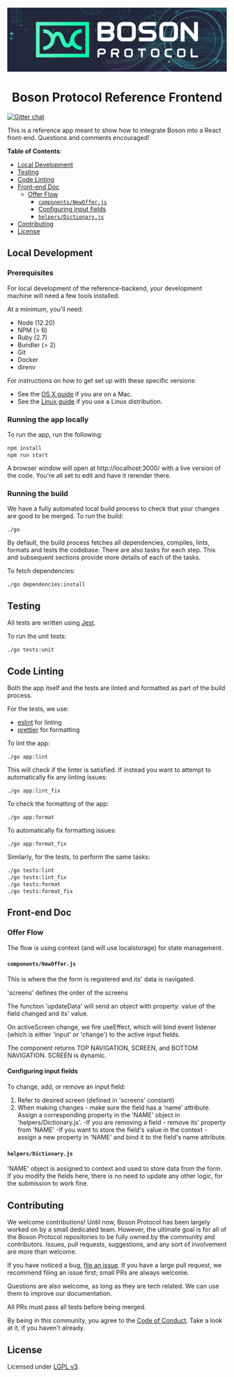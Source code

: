 [![banner](docs/assets/banner.png)](https://bosonprotocol.io)

<h1 align="center">Boson Protocol Reference Frontend</h1>

[![Gitter chat](https://badges.gitter.im/bosonprotocol.png)](https://gitter.im/bosonprotocol/community)

This is a reference app meant to show how to integrate Boson into a React front-end. Questions and comments encouraged!

**Table of Contents**:

- [Local Development](#local-development)
- [Testing](#testing)
- [Code Linting](#code-linting)
- [Front-end Doc](#front-end-doc)
  - [Offer Flow](#offer-flow)
    - [`components/NewOffer.js`](#componentsnewofferjs)
    - [Configuring input fields](#configuring-input-fields)
    - [`helpers/Dictionary.js`](#helpersdictionaryjs)
- [Contributing](#contributing)
- [License](#license)

## Local Development

### Prerequisites

For local development of the reference-backend, your development machine will need a few
tools installed.

At a minimum, you'll need:
* Node (12.20)
* NPM (> 6)
* Ruby (2.7)
* Bundler (> 2)
* Git
* Docker
* direnv

For instructions on how to get set up with these specific versions:
* See the [OS X guide](docs/setup/osx.md) if you are on a Mac.
* See the [Linux guide](docs/setup/linux.md) if you use a Linux distribution.

### Running the app locally

To run the app, run the following:

```shell script
npm install
npm run start
```

A browser window will open at http://localhost:3000/ with a live version of the 
code. You're all set to edit and have it rerender there.

### Running the build

We have a fully automated local build process to check that your changes are
good to be merged. To run the build:

```shell script
./go
````

By default, the build process fetches all dependencies, compiles, lints,
formats and tests the codebase. There are also tasks for each step. This and
subsequent sections provide more details of each of the tasks.

To fetch dependencies:

```shell script
./go dependencies:install
```

## Testing

All tests are written using [Jest](https://jestjs.io/).

To run the unit tests:

```shell script
./go tests:unit
```

## Code Linting

Both the app itself and the tests are linted and formatted as part of
the build process.

For the tests, we use:
* [eslint](https://eslint.org/) for linting
* [prettier](https://prettier.io/) for formatting

To lint the app:

```shell script
./go app:lint
```

This will check if the linter is satisfied. If instead you want to attempt to
automatically fix any linting issues:

```shell script
./go app:lint_fix
```

To check the formatting of the app:

```shell script
./go app:format
```

To automatically fix formatting issues:

```shell script
./go app:format_fix
```

Similarly, for the tests, to perform the same tasks:

```shell script
./go tests:lint
./go tests:lint_fix
./go tests:format
./go tests:format_fix
```

## Front-end Doc

### Offer Flow

The flow is using context (and will use localstorage) for state management.

#### `components/NewOffer.js`
This is where the the form is registered and its' data is navigated.

'screens' defines the order of the screens

The function 'updateData' will send an object with property: value of the field changed and its' value.

On activeScreen change, we fire useEffect, which will bind event listener (which is either 'input' or 'change') to the active input fields.

The component returns TOP NAVIGATION, SCREEN, and BOTTOM NAVIGATION. SCREEN is dynamic.

#### Configuring input fields
To change, add, or remove an input field:
1. Refer to desired screen (defined in 'screens' constant)
2. When making changes - make sure the field has a 'name' attribute. Assign a corresponding property in the 'NAME' object in 'helpers/Dictionary.js'.
-If you are removing a field - remove its' property from 'NAME'
-If you want to store the field's value in the context - assign a new property in 'NAME' and bind it to the field's name attribute.


#### `helpers/Dictionary.js`
'NAME' object is assigned to context and used to store data from the form. If you modify the fields here, there is no need to update any other logic, for the submission to work fine.

## Contributing

We welcome contributions! Until now, Boson Protocol has been largely worked on by a small dedicated team. However, the ultimate goal is for all of the Boson Protocol repositories to be fully owned by the community and contributors. Issues, pull requests, suggestions, and any sort of involvement are more than welcome.

If you have noticed a bug, [file an issue](/issues). If you have a large pull request, we recommend filing an issue first; small PRs are always welcome.

Questions are also welcome, as long as they are tech related. We can use them to improve our documentation.

All PRs must pass all tests before being merged.

By being in this community, you agree to the [Code of Conduct](CODE_OF_CONDUCT.md). Take a look at it, if you haven't already.

## License

Licensed under [LGPL v3](LICENSE).
